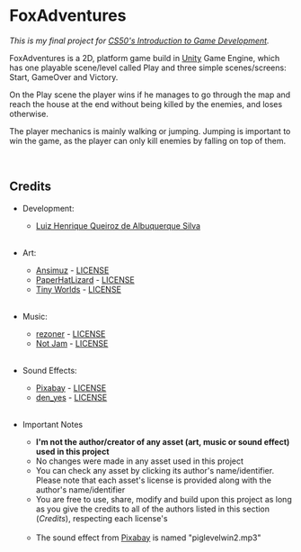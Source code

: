 # FoxAdventures

_This is my final project for [CS50's Introduction to Game Development](https://cs50.harvard.edu/games/2018/)._

FoxAdventures is a 2D, platform game build in [Unity](https://unity.com/) Game Engine, which has one playable scene/level called Play and three simple scenes/screens: Start, GameOver and Victory.

On the Play scene the player wins if he manages to go through the map and reach the house at the end without being killed by the enemies, and loses otherwise.

The player mechanics is mainly walking or jumping. Jumping is important to win the game, as the player can only kill enemies by falling on top of them.

<br>


## Credits

- Development:
    - [Luiz Henrique Queiroz de Albuquerque Silva](https://github.com/LuizH-Queiroz)
    
    <br>

- Art:
    - [Ansimuz](https://assetstore.unity.com/packages/2d/characters/sunny-land-103349) - [LICENSE](https://unity.com/legal/as-terms)
    - [PaperHatLizard](https://paperhatlizard.itch.io/cryos-mini-gui) - [LICENSE](https://creativecommons.org/licenses/by/4.0/)
    - [Tiny Worlds](https://assetstore.unity.com/packages/2d/fonts/free-pixel-font-thaleah-140059) - [LICENSE](https://unity.com/legal/as-terms)

    <br>

- Music:
    - [rezoner](https://opengameart.org/content/happy-arcade-tune) - [LICENSE](https://creativecommons.org/licenses/by/3.0/)
    - [Not Jam](https://not-jam.itch.io/not-jam-music-pack) - [LICENSE](https://creativecommons.org/licenses/by/4.0/)

    <br>

- Sound Effects:
    - [Pixabay](https://pixabay.com/sound-effects/?utm_source=link-attribution&amp;utm_medium=referral&amp;utm_campaign=music&amp;utm_content=14800) - [LICENSE](https://pixabay.com/pt/service/license/)
    - [den_yes](https://opengameart.org/content/game-over-soundold-school) - [LICENSE](https://creativecommons.org/publicdomain/zero/1.0/)

    <br>

- Important Notes
    - **I'm not the author/creator of any asset (art, music or sound effect) used in this project**
    - No changes were made in any asset used in this project
    - You can check any asset by clicking its author's name/identifier. Please note that each asset's license is provided along with the author's name/identifier
    - You are free to use, share, modify and build upon this project as long as you give the credits to all of the authors listed in this section (_Credits_), respecting each license's

    <br>

    - The sound effect from [Pixabay](https://pixabay.com/sound-effects/?utm_source=link-attribution&amp;utm_medium=referral&amp;utm_campaign=music&amp;utm_content=14800) is named "piglevelwin2.mp3"